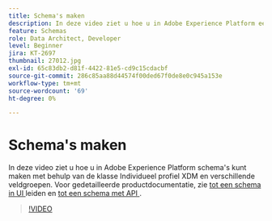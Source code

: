 ```yaml
---
title: Schema's maken
description: In deze video ziet u hoe u in Adobe Experience Platform een schema kunt maken met de klasse Individueel profiel XDM en verschillende veldgroepen.
feature: Schemas
role: Data Architect, Developer
level: Beginner
jira: KT-2697
thumbnail: 27012.jpg
exl-id: 65c83db2-d81f-4422-81e5-cd9c15cdacbf
source-git-commit: 286c85aa88d44574f00ded67f0de8e0c945a153e
workflow-type: tm+mt
source-wordcount: '69'
ht-degree: 0%

---
```


# Schema&#39;s maken

In deze video ziet u hoe u in Adobe Experience Platform schema&#39;s kunt maken met behulp van de klasse Individueel profiel XDM en verschillende veldgroepen. Voor gedetailleerde productdocumentatie, zie [ tot een schema in UI ](https://experienceleague.adobe.com/docs/experience-platform/xdm/tutorials/create-schema-ui.html?lang=nl-NL) leiden en [ tot een schema met API ](https://experienceleague.adobe.com/docs/experience-platform/xdm/tutorials/create-schema-api.html?lang=nl-NL).

>[!VIDEO](https://video.tv.adobe.com/v/27012?learn=on&enablevpops)
